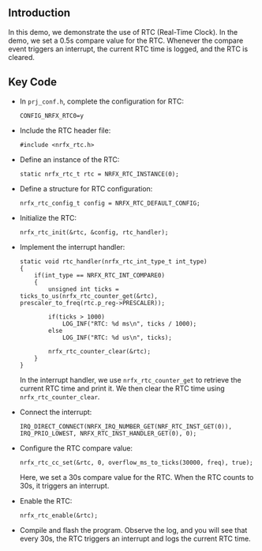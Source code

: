 ## Introduction
In this demo, we demonstrate the use of RTC (Real-Time Clock). In the demo, we set a 0.5s compare value for the RTC. Whenever the compare event triggers an interrupt, the current RTC time is logged, and the RTC is cleared.

## Key Code
* In `prj_conf.h`, complete the configuration for RTC:
    ```
    CONFIG_NRFX_RTC0=y
    ```

* Include the RTC header file:
    ```
    #include <nrfx_rtc.h>
    ```

* Define an instance of the RTC:
    ```
    static nrfx_rtc_t rtc = NRFX_RTC_INSTANCE(0);
    ```

* Define a structure for RTC configuration:
    ```
    nrfx_rtc_config_t config = NRFX_RTC_DEFAULT_CONFIG;
    ```

* Initialize the RTC:
    ```
    nrfx_rtc_init(&rtc, &config, rtc_handler);
    ```

* Implement the interrupt handler:
    ```
    static void rtc_handler(nrfx_rtc_int_type_t int_type)
    {
        if(int_type == NRFX_RTC_INT_COMPARE0)
        {
            unsigned int ticks =  ticks_to_us(nrfx_rtc_counter_get(&rtc), prescaler_to_freq(rtc.p_reg->PRESCALER));
            
            if(ticks > 1000)
                LOG_INF("RTC: %d ms\n", ticks / 1000);
            else
                LOG_INF("RTC: %d us\n", ticks);

            nrfx_rtc_counter_clear(&rtc);
        }
    }
    ```
    In the interrupt handler, we use `nrfx_rtc_counter_get` to retrieve the current RTC time and print it. We then clear the RTC time using `nrfx_rtc_counter_clear`.

* Connect the interrupt:
    ```
    IRQ_DIRECT_CONNECT(NRFX_IRQ_NUMBER_GET(NRF_RTC_INST_GET(0)), IRQ_PRIO_LOWEST, NRFX_RTC_INST_HANDLER_GET(0), 0);
    ```

* Configure the RTC compare value:
    ```
    nrfx_rtc_cc_set(&rtc, 0, overflow_ms_to_ticks(30000, freq), true);
    ```
    Here, we set a 30s compare value for the RTC. When the RTC counts to 30s, it triggers an interrupt.

* Enable the RTC:
    ```
    nrfx_rtc_enable(&rtc);
    ```

* Compile and flash the program. Observe the log, and you will see that every 30s, the RTC triggers an interrupt and logs the current RTC time.